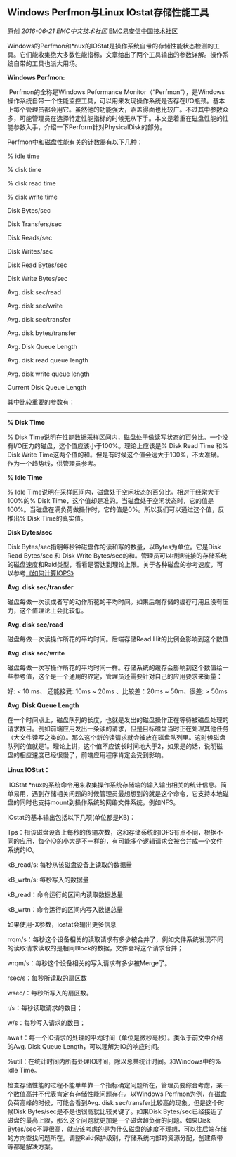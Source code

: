 ## Windows Perfmon与Linux IOstat存储性能工具

原创 *2016-06-21* *EMC中文技术社区* [EMC易安信中国技术社区](https://mp.weixin.qq.com/s?__biz=MjM5NjY0NzAwMg==&mid=2651771072&idx=2&sn=04efdcd0dfbd68320bbd54a26d7409c1&scene=21##)

​     Windows的Perfmon和*nux的IOStat是操作系统自带的存储性能状态检测的工具。它们能收集绝大多数性能指标，文章给出了两个工具输出的参数详解。操作系统自带的工具也派大用场。

 

**Windows Perfmon:**

 

​     Perfmon的全称是Windows Peformance Monitor（“Perfmon”），是Windows操作系统自带一个性能监控工具，可以用来发现操作系统是否存在I/O瓶颈。基本上每个管理员都会用它。虽然他的功能强大，涵盖得面也比较广。不过其中参数众多，可能管理员在选择特定性能指标的时候无从下手。本文是着重在磁盘性能的性能参数入手，介绍一下Perform针对PhysicalDisk的部分。

 

Perfmon中和磁盘性能有关的计数器有以下几种：

% idle time

% disk time

% disk read time

% disk write time

Disk Bytes/sec

Disk Transfers/sec

Disk Reads/sec

Disk Writes/sec

Disk Read Bytes/sec

Disk Write Bytes/sec

Avg. disk sec/read

Avg. disk sec/write

Avg. disk sec/transfer

Avg. disk bytes/transfer

Avg. Disk Queue Length

Avg. disk read queue length

Avg. disk write queue length

Current Disk Queue Length

 

 

其中比较重要的参数有：

****

**% Disk Time**

% Disk Time说明在性能数据采样区间内，磁盘处于做读写状态的百分比。一个没有I/O压力的磁盘，这个值应该小于100%。理论上应该是% Disk Read Time 和% Disk Write Time这两个值的和。但是有时候这个值会远大于100%，不太准确。作为一个趋势线，供管理员参考。

**% Idle Time**

% Idle Time说明在采样区间内，磁盘处于空闲状态的百分比。相对于经常大于100%的% Disk Time，这个值却是准的。当磁盘处于空闲状态时，它的值是100%。当磁盘在满负荷做操作时，它的值是0%。所以我们可以通过这个值，反推出% Disk Time的真实值。

**Disk Bytes/sec**

Disk Bytes/sec指明每秒钟磁盘作的读和写的数量，以Bytes为单位。它是Disk Read Bytes/sec 和 Disk Write Bytes/sec的和。管理员可以根据链接的存储系统的磁盘速度和Raid类型，看看是否达到理论上限。关于各种磁盘的参考速度，可以参考[《如何计算IOPS》](http://mp.weixin.qq.com/s?__biz=MjM5NjY0NzAwMg==&mid=2651771060&idx=2&sn=86ba15b5d1655e95388bcb952745d99b&scene=21#wechat_redirect)

**Avg. disk sec/transfer**

磁盘每做一次读或者写的动作所花的平均时间。如果后端存储的缓存可用且没有压力，这个值理论上会比较低。

**Avg. disk sec/read**

磁盘每做一次读操作所花的平均时间。后端存储Read Hit的比例会影响到这个数值

**Avg. disk sec/write**

磁盘每做一次写操作所花的平均时间一样。存储系统的缓存会影响到这个数值给一些参考值，这个是一个通用的界定，管理员还需要针对自己的应用要求来衡量：

好: < 10 ms、 还能接受: 10ms ~ 20ms 、比较差：20ms ~ 50m、很差: > 50ms

**Avg. Disk Queue Length**

在一个时间点上，磁盘队列的长度，也就是发出的磁盘操作正在等待被磁盘处理的请求数目。例如前端应用发出一条读的请求，但是目标磁盘当时正在处理其他任务（大文件读写之类的）。那么这个新的读请求就会被放在磁盘队列里。这时候磁盘队列的值就是1。理论上讲，这个值不应该长时间地大于2，如果是的话，说明磁盘的相应速度已经很慢了，前端应用程序肯定会受到影响。

 

 

**Linux IOStat：**

 

​     IOStat *nux的系统命令用来收集操作系统存储端的输入输出相关的统计信息。简单易用，遇到存储相关问题的时候管理员最想想到的就是这个命令，它支持本地磁盘的同时也支持mount到操作系统的网络文件系统，例如NFS。

 

IOstat的基本输出包括以下几项(单位都是KB)：

Tps：指该磁盘设备上每秒的传输次数，这和存储系统的IOPS有点不同，根据不同的应用，每个IO的小大是不一样的，有可能多个逻辑请求会被合并成一个文件系统的IO。

kB_read/s: 每秒从该磁盘设备上读取的数据量

kB_wrtn/s: 每秒写入的数据量

kB_read：命令运行的区间内读取数据总量

kB_wrtn：命令运行的区间内写入数据总量

 

如果使用-X参数，iostat会输出更多信息

rrqm/s：每秒这个设备相关的读取请求有多少被合并了，例如文件系统发现不同的读取请求读取的是相同Block的数据，文件会将这个请求合并；

wrqm/s：每秒这个设备相关的写入请求有多少被Merge了。

rsec/s：每秒所读取的扇区数

wsec/：每秒所写入的扇区数。

r/s：每秒读取请求的数目；

w/s：每秒写入请求的数目；

await：每一个IO请求的处理的平均时间（单位是微秒毫秒）。类似于前文中介绍的Avg. Disk Queue Length，可以理解为IO的响应时间。

%util：在统计时间内所有处理IO时间，除以总共统计时间。和Windows中的% Idle Time。

 

​     检查存储性能的过程不能单单靠一个指标确定问题所在，管理员要综合考虑，某一个数值高并不代表肯定有存储性能问题存在。以Windows Perfmon为例，在磁盘负荷高峰的时候，可能会看到Avg. disk sec/transfer比较高的现象。但是这个时候Disk Bytes/sec是不是也很高就比较关键了。如果Disk Bytes/sec已经接近了磁盘的最高上限，那么这个问题就更加是一个磁盘超负荷的问题。如果Disk Bytes/sec不算很高，就应该考虑的是为什么磁盘的速度不理想，可以往后端存储的方向查找问题所在。调整Raid保护级别，存储系统内部的资源分配，创建条带等都是解决方案。